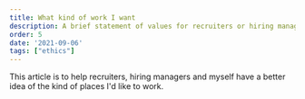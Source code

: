 ```yaml
---
title: What kind of work I want
description: A brief statement of values for recruiters or hiring managers
order: 5
date: '2021-09-06'
tags: ["ethics"]
---
```


This article is to help recruiters, hiring managers and myself have a better idea of the kind of places I'd like to work.